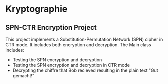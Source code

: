 # Kryptographie

## SPN-CTR Encryption Project

This project implements a Substitution-Permutation Network (SPN) cipher in CTR mode. It includes both encryption and decryption. 
The Main class includes:
- Testing the SPN encryption and decryption
- Testing the SPN encryption and decryption in CTR mode
- Decrypting the chiffre that Bob recieved resulting in the plain text "Gut gemacht!"
